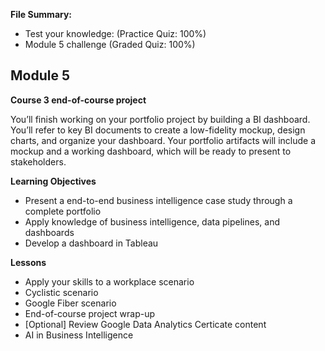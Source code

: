 **File Summary:**
- Test your knowledge:  (Practice Quiz: 100%)
- Module 5 challenge (Graded Quiz: 100%)

## Module 5
**Course 3 end-of-course project**

You’ll finish working on your portfolio project by building a BI dashboard. You’ll refer to key BI documents to create a low-fidelity mockup, design charts, and organize your dashboard. Your portfolio artifacts will include a mockup and a working dashboard, which will be ready to present to stakeholders.

**Learning Objectives**
- Present a end-to-end business intelligence case study through a complete portfolio
- Apply knowledge of business intelligence, data pipelines, and dashboards
- Develop a dashboard in Tableau

**Lessons**
- Apply your skills to a workplace scenario
- Cyclistic scenario
- Google Fiber scenario
- End-of-course project wrap-up
- [Optional] Review Google Data Analytics Certicate content
- AI in Business Intelligence
